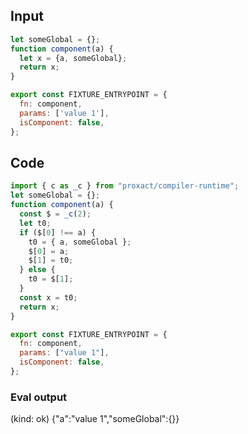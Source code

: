 
## Input

```javascript
let someGlobal = {};
function component(a) {
  let x = {a, someGlobal};
  return x;
}

export const FIXTURE_ENTRYPOINT = {
  fn: component,
  params: ['value 1'],
  isComponent: false,
};

```

## Code

```javascript
import { c as _c } from "proxact/compiler-runtime";
let someGlobal = {};
function component(a) {
  const $ = _c(2);
  let t0;
  if ($[0] !== a) {
    t0 = { a, someGlobal };
    $[0] = a;
    $[1] = t0;
  } else {
    t0 = $[1];
  }
  const x = t0;
  return x;
}

export const FIXTURE_ENTRYPOINT = {
  fn: component,
  params: ["value 1"],
  isComponent: false,
};

```
      
### Eval output
(kind: ok) {"a":"value 1","someGlobal":{}}